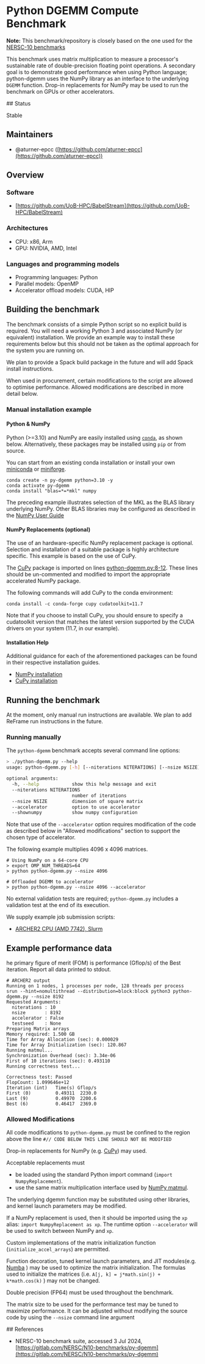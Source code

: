 # Python DGEMM Compute Benchmark

**Note:** This benchmark/repository is closely based on the one used for the [NERSC-10 benchmarks](https://www.nersc.gov/systems/nersc-10/benchmarks/)

This benchmark uses matrix multiplication to measure a processor's sustainable rate of double-precision floating point operations. A secondary goal is to demonstrate good
performance when using Python language; python-dgemm uses the NumPy library as an interface to the underlying `DGEMM` function. Drop-in replacements for NumPy may be used
to run the benchmark on GPUs or other accelerators.

## Status

Stable

## Maintainers

- @aturner-epcc ([https://github.com/aturner-epcc](https://github.com/aturner-epcc))

## Overview

### Software

- [https://github.com/UoB-HPC/BabelStream](https://github.com/UoB-HPC/BabelStream)

### Architectures

- CPU: x86, Arm
- GPU: NVIDIA, AMD, Intel

### Languages and programming models

- Programming languages: Python
- Parallel models: OpenMP
- Accelerator offload models: CUDA, HIP

## Building the benchmark

The benchmark consists of a simple Python script so no explicit build is required. You will need
a working Python 3 and associated NumPy (or equivalent) installation. We provide an example way
to install these requirements below but this should not be taken as the optimal approach for the
system you are running on.

We plan to provide a Spack build package in the future and will add Spack install instructions.

When used in procurement, certain modifications to the script are allowed to optimise performance. 
Allowed modifications are described in more detail below.

### Manual installation example

#### Python & NumPy

Python (>=3.10) and NumPy are easily installed using [`conda`](https://docs.conda.io/en/latest/), as shown below. Alternatively, these packages may be installed using `pip` or from source.

You can start from an existing conda installation or install your own [miniconda](https://docs.conda.io/en/latest/miniconda.html) or [miniforge](https://github.com/conda-forge/miniforge).

```
conda create -n py-dgemm python=3.10 -y
conda activate py-dgemm
conda install "blas=*=*mkl" numpy
```

The preceding example illustrates selection of the MKL as the BLAS library underlying NumPy. Other BLAS libraries may be configured as described in the [NumPy User Guide](https://docs.conda.io/projects/conda/en/latest/user-guide/concepts/packages.html#installing-numpy-with-blas-variants)

#### NumPy Replacements (optional)

The use of an hardware-specific NumPy replacement package is optional. Selection and installation of a suitable package is highly architecture specific. This example is based on the use of CuPy.

The  [CuPy](https://cupy.dev/) package is  imported on lines [python-dgemm.py:8-12](python-dgemm.py#L8). These lines should be un-commented and modified to import the appropriate accelerated NumPy package.

The following commands will add CuPy to the conda environment:

```
conda install -c conda-forge cupy cudatoolkit=11.7
```

Note that if you choose to install CuPy, you should ensure to specify a cudatoolkit version that matches the latest version supported by the CUDA drivers on your system (11.7, in our example).

#### Installation Help

Additional guidance for each of the aforementioned packages can be found in their respective installation guides.

- [NumPy installation](https://numpy.org/install/)
- [CuPy installation](https://docs.cupy.dev/en/stable/install.html#installing-cupy-from-conda-forge)

## Running the benchmark

At the moment, only manual run instructions are available. We plan to add ReFrame
run instructions in the future.

### Running manually

The `python-dgemm` benchmark accepts several command line options:

```bash
> ./python-dgemm.py --help
usage: python-dgemm.py [-h] [--niterations NITERATIONS] [--nsize NSIZE] [--accelerator] [--shownumpy]

optional arguments:
  -h, --help            show this help message and exit
  --niterations NITERATIONS
                        number of iterations
  --nsize NSIZE         dimension of square matrix
  --accelerator         option to use accelerator
  --shownumpy           show numpy configuration
```

Note that use of the `--accelerator` option requires modification of the code as described below in
"Allowed modifications" section to support the chosen type of accelerator.

The following example multiplies 4096 x 4096 matrices.

```
# Using NumPy on a 64-core CPU
> export OMP_NUM_THREADS=64
> python python-dgemm.py --nsize 4096

# Offloaded DGEMM to accelerator
> python python-dgemm.py --nsize 4096 --accelerator
```

No external validation tests are required; `python-dgemm.py` includes a validation test at the end of its execution.

We supply example job submission scripts:

- [ARCHER2 CPU (AMD 7742), Slurm](archer2-cpu-amd7742.slurm )

## Example performance data

he primary figure of merit (FOM) is performance (Gflop/s) of the Best iteration. Report all data printed to stdout.

```
# ARCHER2 output
Running on 1 nodes, 1 processes per node, 128 threads per process
srun --hint=nomultithread --distribution=block:block python3 python-dgemm.py --nsize 8192
Requested Arguments:
  niterations : 10
  nsize       : 8192
  accelerator : False
  testseed    : None
Preparing Matrix arrays
Memory required: 1.500 GB
Time for Array Allocation (sec): 0.000029
Time for Array Initialization (sec): 120.867
Running matmul...
Synchronization Overhead (sec): 3.34e-06
First of 10 iterations (sec): 0.493110
Running correctness test...

Correctness test: Passed
FlopCount: 1.099646e+12
Iteration (int)   Time(s) Gflop/s
First (0)         0.49311  2230.0
Last (9)          0.49970  2200.6
Best (6)          0.46417  2369.0
```

### Allowed Modifications

All code modifications to `python-dgemm.py` must be confined to the region above the line `#// CODE BELOW THIS LINE SHOULD NOT BE MODIFIED`

Drop-in replacements for NumPy (e.g. [CuPy](https://cupy.dev)) may used.

Acceptable replacements must

- be loaded using the standard Python import command (`import NumpyReplacement`).
- use the same matrix multiplication interface used by [NumPy matmul](https://numpy.org/doc/stable/reference/generated/numpy.matmul.html).

The underlying dgemm function may be substituted using other libraries, and kernel launch parameters may be modified.

If a NumPy replacement is used, then it should be imported using the `xp` alias: `import NumpyReplacement as xp`. The runtime option `--accelerator` will be used to switch between NumPy and `xp`.

Custom implementations of the matrix initialization function (`initialize_accel_arrays`) are permitted. 

Function decoration, tuned kernel launch parameters, and JIT modules(e.g. [Numba](https://numba.pydata.org/) ) may be used to optimize the matrix initialization.
The formulas used to initialize the matrices (i.e. `A[j, k] = j*math.sin(j) + k*math.cos(k)` ) may not be changed.

Double precision (FP64) must be used throughout the benchmark.

The matrix size to be used for the performance test may be tuned to maximize performance. It can be adjusted without modifying the source code by using the `--nsize` command line argument

## References

- NERSC-10 benchmark suite, accessed 3 Jul 2024, [https://gitlab.com/NERSC/N10-benchmarks/py-dgemm](https://gitlab.com/NERSC/N10-benchmarks/py-dgemm)
